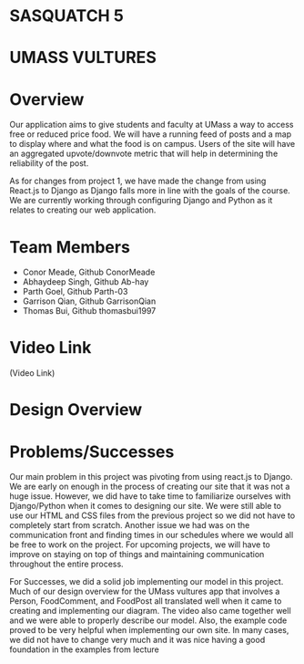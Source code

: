 # SASQUATCH 5

# UMASS VULTURES

# Overview
Our application aims to give students and faculty at UMass a way to access free or reduced price food. We will have a running feed of posts and a map to display where and what the food is on campus. Users of the site will have an aggregated upvote/downvote metric that will help in determining the reliability of the post.

As for changes from project 1, we have made the change from using React.js to Django as Django falls more in line with the goals of the course. We are currently working through configuring Django and Python as it relates to creating our web application.

# Team Members

* Conor Meade, Github ConorMeade
* Abhaydeep Singh, Github Ab-hay
* Parth Goel, Github Parth-03
* Garrison Qian, Github GarrisonQian
* Thomas Bui, Github thomasbui1997

# Video Link
(Video Link)


# Design Overview



# Problems/Successes
Our main problem in this project was pivoting from using react.js to Django. We are early on enough in the process of creating our site that it was not a huge issue. However, we did have to take time to familiarize ourselves with Django/Python when it comes to designing our site.  We were still able to use our HTML and CSS files from the previous project so we did not have to completely start from scratch. Another issue we had was on the communication front and finding times in our schedules where we would all be free to work on the project. For upcoming projects, we will have to improve on staying on top of things and maintaining communication throughout the entire process.

For Successes, we did a solid job implementing our model in this project. Much of our design overview for the UMass vultures app that involves a Person, FoodComment, and FoodPost all translated well when it came to creating and implementing our diagram. The video also came together well and we were able to properly describe our model. Also, the example code proved to be very helpful when implementing our own site. In many cases, we did not have to change very much and it was nice having a good foundation in the examples from lecture
